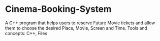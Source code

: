 # Cinema-Booking-System
A C++ program that helps users to reserve Future Movie tickets and allow them to choose the desired Place, Movie, Screen and Time. Tools and concepts: C++, Files
